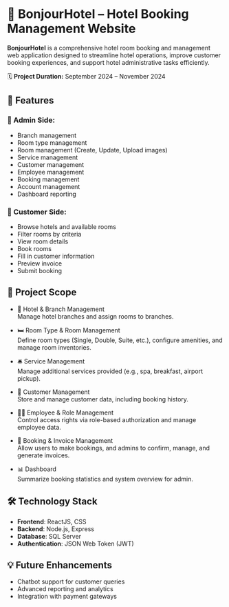 # 🏨 BonjourHotel – Hotel Booking Management Website

**BonjourHotel** is a comprehensive hotel room booking and management web application designed to streamline hotel operations, improve customer booking experiences, and support hotel administrative tasks efficiently.

🗓 **Project Duration:** September 2024 – November 2024

## 🚀 Features

### 👤 Admin Side:
- Branch management
- Room type management
- Room management (Create, Update, Upload images)
- Service management
- Customer management
- Employee management
- Booking management
- Account management
- Dashboard reporting

### 👤 Customer Side:
- Browse hotels and available rooms
- Filter rooms by criteria
- View room details
- Book rooms
- Fill in customer information
- Preview invoice
- Submit booking

## 🎯 Project Scope

- 🏨 Hotel & Branch Management  
  Manage hotel branches and assign rooms to branches.

- 🛏️ Room Type & Room Management  
  Define room types (Single, Double, Suite, etc.), configure amenities, and manage room inventories.

- 🛎️ Service Management  
  Manage additional services provided (e.g., spa, breakfast, airport pickup).

- 👥 Customer Management  
  Store and manage customer data, including booking history.

- 👨‍💼 Employee & Role Management  
  Control access rights via role-based authorization and manage employee data.

- 📅 Booking & Invoice Management  
  Allow users to make bookings, and admins to confirm, manage, and generate invoices.

- 📊 Dashboard  
  Summarize booking statistics and system overview for admin.

## 🛠️ Technology Stack

- **Frontend**: ReactJS, CSS
- **Backend**: Node.js, Express
- **Database**: SQL Server
- **Authentication**: JSON Web Token (JWT)

## 💡 Future Enhancements

- Chatbot support for customer queries
- Advanced reporting and analytics
- Integration with payment gateways
